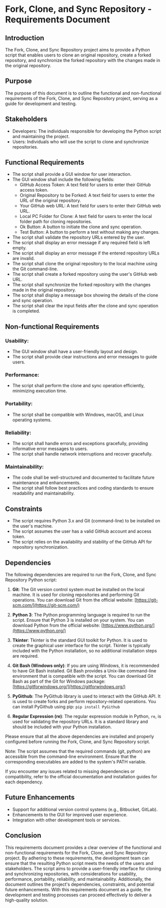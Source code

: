 # Fork, Clone, and Sync Repository - Requirements Document

## Introduction
The Fork, Clone, and Sync Repository project aims to provide a Python script that enables users to clone an original repository, create a forked repository, and synchronize the forked repository with the changes made in the original repository.

## Purpose
The purpose of this document is to outline the functional and non-functional requirements of the Fork, Clone, and Sync Repository project, serving as a guide for development and testing.

## Stakeholders
- Developers: The individuals responsible for developing the Python script and maintaining the project.
- Users: Individuals who will use the script to clone and synchronize repositories.

## Functional Requirements
- The script shall provide a GUI window for user interaction.
- The GUI window shall include the following fields:
  - GitHub Access Token: A text field for users to enter their GitHub access token.
  - Original Repository to be Forked: A text field for users to enter the URL of the original repository.
  - Your GitHub web URL: A text field for users to enter their GitHub web URL.
  - Local PC Folder for Clone: A text field for users to enter the local folder path for cloning repositories.
  - Ok Button: A button to initiate the clone and sync operation.
  - Test Button: A button to perform a test without making any changes.
- The script shall validate the repository URLs entered by the user.
- The script shall display an error message if any required field is left empty.
- The script shall display an error message if the entered repository URLs are invalid.
- The script shall clone the original repository to the local machine using the Git command-line.
- The script shall create a forked repository using the user's GitHub web URL.
- The script shall synchronize the forked repository with the changes made in the original repository.
- The script shall display a message box showing the details of the clone and sync operation.
- The script shall clear the input fields after the clone and sync operation is completed.

## Non-functional Requirements
### Usability:
- The GUI window shall have a user-friendly layout and design.
- The script shall provide clear instructions and error messages to guide users.

### Performance:
- The script shall perform the clone and sync operation efficiently, minimizing execution time.

### Portability:
- The script shall be compatible with Windows, macOS, and Linux operating systems.

### Reliability:
- The script shall handle errors and exceptions gracefully, providing informative error messages to users.
- The script shall handle network interruptions and recover gracefully.

### Maintainability:
- The code shall be well-structured and documented to facilitate future maintenance and enhancements.
- The script shall follow best practices and coding standards to ensure readability and maintainability.

## Constraints
- The script requires Python 3.x and Git (command-line) to be installed on the user's machine.
- The script assumes the user has a valid GitHub account and access token.
- The script relies on the availability and stability of the GitHub API for repository synchronization.

## Dependencies
The following dependencies are required to run the Fork, Clone, and Sync Repository Python script:

1. **Git**: The Git version control system must be installed on the local machine. It is used for cloning repositories and performing Git operations. You can download Git from the official website: [https://git-scm.com/](https://git-scm.com/)

2. **Python 3**: The Python programming language is required to run the script. Ensure that Python 3 is installed on your system. You can download Python from the official website: [https://www.python.org/](https://www.python.org/)

3. **Tkinter**: Tkinter is the standard GUI toolkit for Python. It is used to create the graphical user interface for the script. Tkinter is typically included with the Python installation, so no additional installation steps are required.

4. **Git Bash (Windows only)**: If you are using Windows, it is recommended to have Git Bash installed. Git Bash provides a Unix-like command-line environment that is compatible with the script. You can download Git Bash as part of the Git for Windows package: [https://gitforwindows.org/](https://gitforwindows.org/)

5. **PyGithub**: The PyGithub library is used to interact with the GitHub API. It is used to create forks and perform repository-related operations. You can install PyGithub using pip: `pip install PyGithub`

6. **Regular Expression (re)**: The regular expression module in Python, `re`, is used for validating the repository URLs. It is a standard library and should be included with your Python installation.

Please ensure that all the above dependencies are installed and properly configured before running the Fork, Clone, and Sync Repository script.

Note: The script assumes that the required commands (git, python) are accessible from the command-line environment. Ensure that the corresponding executables are added to the system's PATH variable.

If you encounter any issues related to missing dependencies or compatibility, refer to the official documentation and installation guides for each dependency.


## Future Enhancements
- Support for additional version control systems (e.g., Bitbucket, GitLab).
- Enhancements to the GUI for improved user experience.
- Integration with other development tools or services.

## Conclusion
This requirements document provides a clear overview of the functional and non-functional requirements for the Fork, Clone, and Sync Repository project. By adhering to these requirements, the development team can ensure that the resulting Python script meets the needs of the users and stakeholders. The script aims to provide a user-friendly interface for cloning and synchronizing repositories, with considerations for usability, performance, portability, reliability, and maintainability. Additionally, the document outlines the project's dependencies, constraints, and potential future enhancements. With this requirements document as a guide, the development and testing processes can proceed effectively to deliver a high-quality solution.
